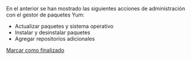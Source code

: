 En el anterior se han mostrado las siguientes acciones de administración con el gestor de paquetes Yum:
 - Actualizar paquetes y sistema operativo
 - Instalar y desinstalar paquetes
 - Agregar repositorios adicionales
 
<a onclick="test()" href="https://fx-learning.mgait.services:8443/finish/packages-yum" target="_parent" class="btn primary-btn">Marcar como finalizado</a>
